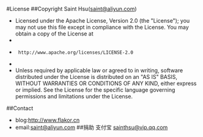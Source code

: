 #License
##Copyright Saint Hsu(saint@aliyun.com)
*  Licensed under the Apache License, Version 2.0 (the "License");
   you may not use this file except in compliance with the License.
   You may obtain a copy of the License at
*
*      http://www.apache.org/licenses/LICENSE-2.0
*
*  Unless required by applicable law or agreed to in writing, software
   distributed under the License is distributed on an "AS IS" BASIS,
   WITHOUT WARRANTIES OR CONDITIONS OF ANY KIND, either express or implied.
   See the License for the specific language governing permissions and
   limitations under the License.

##Contact
  * blog:http://www.flakor.cn
  * email:saint@aliyun.com
##捐助
  支付宝 sainthsu@vip.qq.com
	
